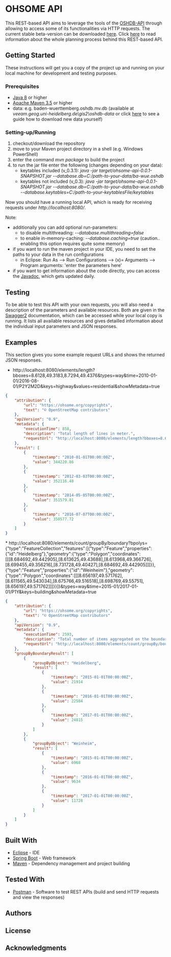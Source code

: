 # OHSOME API

This REST-based API aims to leverage the tools of the [OSHDB-API](https://gitlab.gistools.geog.uni-heidelberg.de/giscience/big-data/ohsome/oshdb) through allowing to access some of its functionalities via HTTP requests.
The current stable beta-version can be downloaded [here](https://gitlab.gistools.geog.uni-heidelberg.de/giscience/big-data/ohsome/ohsome-api/tags/0.9.6). 
Click [here](https://confluence.gistools.geog.uni-heidelberg.de/display/oshdb/Web+Rest+API) to read information about the whole planning process behind this REST-based API.

## Getting Started

These instructions will get you a copy of the project up and running on your local machine for development and testing purposes.

### Prerequisites

* [Java 8](http://www.oracle.com/technetwork/java/javase/downloads/jdk8-downloads-2133151.html) or higher
* [Apache Maven 3.5](https://maven.apache.org/download.cgi) or higher
* data: e.g. baden-wuerttemberg.oshdb.mv.db (available at *veeam.geog.uni-heidelberg.de\gis2\oshdb-data* or click [here](https://confluence.gistools.geog.uni-heidelberg.de/display/oshdb/How+to+set+up+the+database+locally) to see a guide how to download new data yourself)

### Setting-up/Running

1. checkout/download the repository
2. move to your Maven project directory in a shell (e.g. Windows PowerShell)
3. enter the command *mvn package* to build the project
4. to run the jar file enter the following (changes depending on your data):
    * keytables included (v_0.3.1): *java -jar target/ohsome-api-0.0.1-SNAPSHOT.jar --database.db=C:/path-to-your-data/ba-wue.oshdb*
    * keytables not included (v_0.3): *java -jar target/ohsome-api-0.0.1-SNAPSHOT.jar --database.db=C:/path-to-your-data/ba-wue.oshdb --database.keytables=C:/path-to-your-keytablesFile/keytables*

Now you should have a running local API, which is ready for receiving requests under *http://localhost:8080/*.

Note:
* additionally you can add optional run-parameters:
    * to disable multithreading: *--database.multithreading=false*
    * to enable in-memory-caching: *--database.caching=true* (caution.. enabling this option requires quite some memory)
* if you want to run the maven project in your IDE, you need to set the paths to your data in the run configurations
    * in Eclipse: Run As --> Run Configurations --> (x)= Arguments --> Program arguments: 'enter the parameters here'
* if you want to get information about the code directly, you can access the [Javadoc](http://129.206.7.121:8044/master/ohsome-api/target/site/apidocs/index.html), which gets updated daily.

## Testing

To be able to test this API with your own requests, you will also need a description of the parameters and available resources. 
Both are given in the [Swagger2](http://localhost:8080/swagger-ui.html) documentation, which can be accessed while your local copy is running.
It lists all available resources and gives detailled information about the individual input parameters and JSON responses.

## Examples

This section gives you some example request URLs and shows the returned JSON responses.

* http://localhost:8080/elements/length?bboxes=8.6128,49.3183,8.7294,49.4376&types=way&time=2010-01-01/2016-08-01/P2Y2M2D&keys=highway&values=residential&showMetadata=true
<p> 

```json
{
    "attribution": {
        "url": "https://ohsome.org/copyrights",
        "text": "© OpenStreetMap contributors"
    },
    "apiVersion": "0.9",
    "metadata": {
        "executionTime": 858,
        "description": "Total length of lines in meter.",
        "requestUrl": "http://localhost:8080/elements/length?bboxes=8.6128,49.3183,8.7294,49.4376&types=way&time=2010-01-01/2016-08-01/P2Y2M2D&keys=highway&values=residential&showMetadata=true"
    },
    "result": [
        {
            "timestamp": "2010-01-01T00:00:00Z",
            "value": 344220.86
        },
        {
            "timestamp": "2012-03-03T00:00:00Z",
            "value": 352116.48
        },
        {
            "timestamp": "2014-05-05T00:00:00Z",
            "value": 351579.81
        },
        {
            "timestamp": "2016-07-07T00:00:00Z",
            "value": 350577.72
        }
    ]
}
```
<p>
* http://localhost:8080/elements/count/groupBy/boundary?bpolys={"type":"FeatureCollection","features":[{"type":"Feature","properties":{"id":"Heidelberg"},"geometry":{"type":"Polygon","coordinates":[[[8.684692,49.442905],[8.613625,49.43688],[8.613968,49.366726],[8.699455,49.356216],[8.731728,49.40427],[8.684692,49.442905]]]}},{"type":"Feature","properties":{"id":"Weinheim"},"geometry":{"type":"Polygon","coordinates":[[[8.656197,49.571762],[8.611565,49.543034],[8.675766,49.516518],[8.698769,49.55751],[8.656197,49.571762]]]}}]}&types=way&time=2015-01/2017-01-01/P1Y&keys=building&showMetadata=true
<p>

```json
{
    "attribution": {
        "url": "https://ohsome.org/copyrights",
        "text": "© OpenStreetMap contributors"
    },
    "apiVersion": "0.9",
    "metadata": {
        "executionTime": 2593,
        "description": "Total number of items aggregated on the boundary object.",
        "requestUrl": "http://localhost:8080/elements/count/groupBy/boundary?bpolys=%7B%22type%22:%22FeatureCollection%22,%22features%22:[%7B%22type%22:%22Feature%22,%22properties%22:%7B%22id%22:%22Heidelberg%22%7D,%22geometry%22:%7B%22type%22:%22Polygon%22,%22coordinates%22:[[[8.684692,49.442905],[8.613625,49.43688],[8.613968,49.366726],[8.699455,49.356216],[8.731728,49.40427],[8.684692,49.442905]]]%7D%7D,%7B%22type%22:%22Feature%22,%22properties%22:%7B%22id%22:%22Weinheim%22%7D,%22geometry%22:%7B%22type%22:%22Polygon%22,%22coordinates%22:[[[8.656197,49.571762],[8.611565,49.543034],[8.675766,49.516518],[8.698769,49.55751],[8.656197,49.571762]]]%7D%7D]%7D&types=way&time=2015-01/2017-01-01/P1Y&keys=building&showMetadata=true"
    },
    "groupByBoundaryResult": [
        {
            "groupByObject": "Heidelberg",
            "result": [
                {
                    "timestamp": "2015-01-01T00:00:00Z",
                    "value": 21914
                },
                {
                    "timestamp": "2016-01-01T00:00:00Z",
                    "value": 22584
                },
                {
                    "timestamp": "2017-01-01T00:00:00Z",
                    "value": 24815
                }
            ]
        },
        {
            "groupByObject": "Weinheim",
            "result": [
                {
                    "timestamp": "2015-01-01T00:00:00Z",
                    "value": 6968
                },
                {
                    "timestamp": "2016-01-01T00:00:00Z",
                    "value": 9634
                },
                {
                    "timestamp": "2017-01-01T00:00:00Z",
                    "value": 11728
                }
            ]
        }
    ]
}
```

## Built With

* [Eclipse](http://www.eclipse.org/downloads/packages/eclipse-ide-java-ee-developers/oxygen1a) - IDE
* [Spring Boot](https://projects.spring.io/spring-boot/) - Web framework
* [Maven](https://maven.apache.org/) - Dependency management and project building

## Tested With

* [Postman](https://www.getpostman.com/) - Software to test REST APIs (build and send HTTP requests and view the responses)

## Authors


## License


## Acknowledgments

